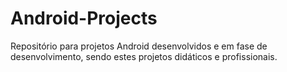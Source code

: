 Android-Projects
================

Repositório para projetos Android desenvolvidos e em fase de desenvolvimento, sendo estes projetos didáticos e profissionais.
